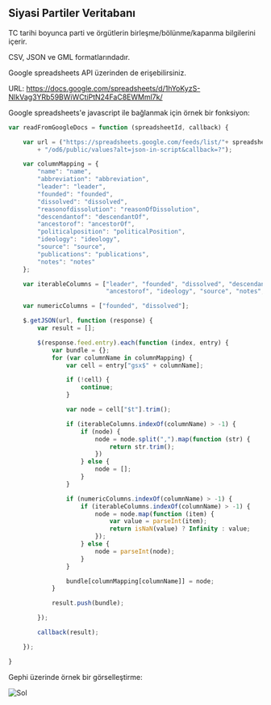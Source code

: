 Siyasi Partiler Veritabanı
--------------------------

TC tarihi boyunca parti ve örgütlerin birleşme/bölünme/kapanma bilgilerini içerir.

CSV, JSON ve GML formatlarındadır.

Google spreadsheets API üzerinden de erişebilirsiniz.

URL: https://docs.google.com/spreadsheets/d/1hYoKyzS-NIkVag3YRb59BWiWCtiPtN24FaC8EWMml7k/

Google spreadsheets'e javascript ile bağlanmak için örnek bir fonksiyon:

```javascript
var readFromGoogleDocs = function (spreadsheetId, callback) {

    var url = ("https://spreadsheets.google.com/feeds/list/"+ spreadsheetId
        + "/od6/public/values?alt=json-in-script&callback=?");

    var columnMapping = {
        "name": "name",
        "abbreviation": "abbreviation",
        "leader": "leader",
        "founded": "founded",
        "dissolved": "dissolved",
        "reasonofdissolution": "reasonOfDissolution",
        "descendantof": "descendantOf",
        "ancestorof": "ancestorOf",
        "politicalposition": "politicalPosition",
        "ideology": "ideology",
        "source": "source",
        "publications": "publications",
        "notes": "notes"
    };

    var iterableColumns = ["leader", "founded", "dissolved", "descendantof",
                           "ancestorof", "ideology", "source", "notes", "publications"];

    var numericColumns = ["founded", "dissolved"];

    $.getJSON(url, function (response) {
        var result = [];

        $(response.feed.entry).each(function (index, entry) {
            var bundle = {};
            for (var columnName in columnMapping) {
                var cell = entry["gsx$" + columnName];

                if (!cell) {
                    continue;
                }

                var node = cell["$t"].trim();

                if (iterableColumns.indexOf(columnName) > -1) {
                    if (node) {
                        node = node.split(",").map(function (str) {
                            return str.trim();
                        })
                    } else {
                        node = [];
                    }
                }

                if (numericColumns.indexOf(columnName) > -1) {
                    if (iterableColumns.indexOf(columnName) > -1) {
                        node = node.map(function (item) {
                            var value = parseInt(item);
                            return isNaN(value) ? Infinity : value;
                        });
                    } else {
                        node = parseInt(node);
                    }
                }

                bundle[columnMapping[columnName]] = node;
            }

            result.push(bundle);

        });

        callback(result);

    });

}

```

Gephi üzerinde örnek bir görselleştirme:

![Sol](http://i.imgur.com/A6kkEQk.png "Sol")

